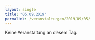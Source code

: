```yaml
---
layout: single
title: "05.09.2019"
permalink: /veranstaltungen/2019/09/05/
---
```


Keine Veranstaltung an diesem Tag.
